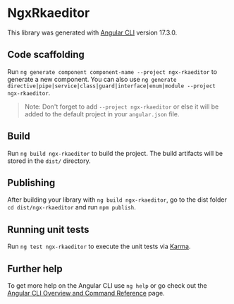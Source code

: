 # NgxRkaeditor

This library was generated with [Angular CLI](https://github.com/angular/angular-cli) version 17.3.0.

## Code scaffolding

Run `ng generate component component-name --project ngx-rkaeditor` to generate a new component. You can also use `ng generate directive|pipe|service|class|guard|interface|enum|module --project ngx-rkaeditor`.
> Note: Don't forget to add `--project ngx-rkaeditor` or else it will be added to the default project in your `angular.json` file. 

## Build

Run `ng build ngx-rkaeditor` to build the project. The build artifacts will be stored in the `dist/` directory.

## Publishing

After building your library with `ng build ngx-rkaeditor`, go to the dist folder `cd dist/ngx-rkaeditor` and run `npm publish`.

## Running unit tests

Run `ng test ngx-rkaeditor` to execute the unit tests via [Karma](https://karma-runner.github.io).

## Further help

To get more help on the Angular CLI use `ng help` or go check out the [Angular CLI Overview and Command Reference](https://angular.io/cli) page.
